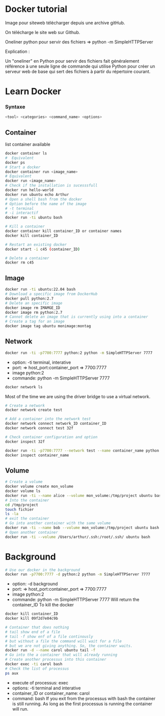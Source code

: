# Docker tutorial

Image pour siteweb télécharger depuis une archive gitHub.

On télécharge le site web sur Github.

Oneliner python pour servir des fichiers ⇒ python -m SimpleHTTPServer

Explication :

Un "oneliner" en Python pour servir des fichiers fait généralement référence à une seule ligne de commande qui utilise Python pour créer un serveur web de base qui sert des fichiers à partir du répertoire courant.

# Learn Docker

### Syntaxe
```bash
<tool> <categories> <command_name> <options>
```
## Container

list container available 

```bash 
docker container ls
#  Equivalent
docker ps
# Start a docker
docker container run <image_name>
# Equivalent
docker run <image_name>
# Check if the installation is sucesssfull
docker run hello-world 
docker run ubuntu echo Arthur
# Open a shell bash from the docker
# Option before the name of the image
# -t terminal
# -i interactif
docker run -ti ubuntu bash 

# Kill a container
docker container kill container_ID or container names
docker kill container_ID

# Restart an existing docker
docker start -i c45 (container_ID)

# Delete a container
docker rm c45
```
## Image

```bash
docker run -ti ubuntu:22.04 bash
# Download a specific image from DockerHub
docker pull python:2.7
# Delete an specific image
docker image rm IMAMGE_ID
docker image rm python:2.7
# Cannot delete an image that is currently using into a container
# Create a tag for an image
docker image tag ubuntu monimage:montag
```
## Network

```bash
docker run -ti -p7700:7777 python:2 python -m SimpleHTTPServer 7777
```
- option: -ti terminal, interative
- port: 
    => host_port:container_port
    => 7700:7777
- image python:2
- commande: python -m SimpleHTTPServer 7777

```bash
docker network ls
```
Most of the time we are using the driver bridge to use a virtual network.
```bash
# Create a network
docker network create test

# Add a container into the network test
docker network connect network_ID container_ID 
docker network connect test 32f 

# Check container configuration and option
docker inspect 32f

docker run -ti -p7700:7777 --network test --name container_name python:2 python -m SimpleHTTPServer 7777
docker inspect container_name
```

## Volume

```bash
# Create a volume
docker volume create mon_volume
docker volume ls
docker run -ti --name alice --volume mon_volume:/tmp/project ubuntu bash
# Into the container
cd /tmp/project
touch fichier
ls -la
# exit the container
# Go into another container with the same volume
docker run -ti --name bob --volume mon_volume:/tmp/project ubuntu bash
# Open another container
docker run -ti --volume /Users/arthur/.ssh:/root/.ssh/ ubuntu bash
```
# Background
```bash 
# Use our docker in the background
docker run -p7700:7777 -d python:2 python -m SimpleHTTPServer 7777
```
- option: -d background
- port: 
    => host_port:container_port
    => 7700:7777
- image python:2
- commande: python -m SimpleHTTPServer 7777
Will return the container_ID
To kill the docker
```bash
docker kill container_ID
docker kill 09f2d7e04c9b
```

```bash
# Container that does nothing
# tail show end of a file
# tail -f show enf of a file continously
# but without a file the command will wait for a file 
# but we are not giving anything. So, the container waits.
docker run -d --name carol ubuntu tail -f
# Go into the a container that will already running
# Create another processus into this container
docker exec -ti carol bash
# Check the list of processus
ps aux
```
- execute of processus: exec
- options: -ti terminal and interative
- container_ID or container_name: carol
- command: bash
If you exit from the processus with bash the container is still running.
As long as the first processus is running the container will run.
